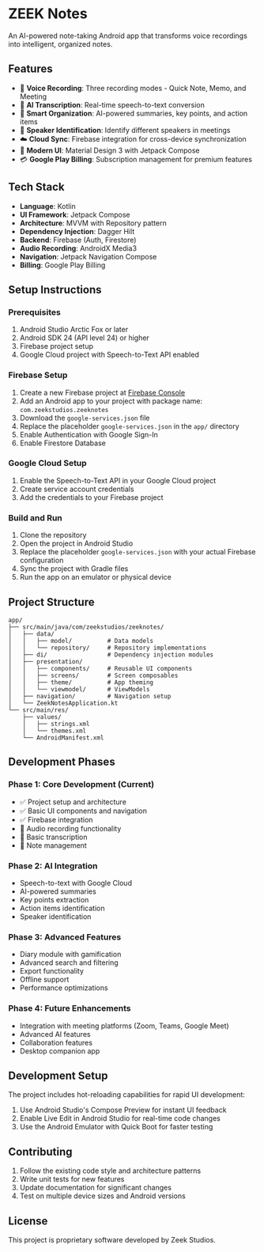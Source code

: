 # ZEEK Notes

An AI-powered note-taking Android app that transforms voice recordings into intelligent, organized notes.

## Features

- 🎤 **Voice Recording**: Three recording modes - Quick Note, Memo, and Meeting
- 🤖 **AI Transcription**: Real-time speech-to-text conversion
- 📝 **Smart Organization**: AI-powered summaries, key points, and action items
- 👥 **Speaker Identification**: Identify different speakers in meetings
- ☁️ **Cloud Sync**: Firebase integration for cross-device synchronization
- 🎨 **Modern UI**: Material Design 3 with Jetpack Compose
- 💳 **Google Play Billing**: Subscription management for premium features

## Tech Stack

- **Language**: Kotlin
- **UI Framework**: Jetpack Compose
- **Architecture**: MVVM with Repository pattern
- **Dependency Injection**: Dagger Hilt
- **Backend**: Firebase (Auth, Firestore)
- **Audio Recording**: AndroidX Media3
- **Navigation**: Jetpack Navigation Compose
- **Billing**: Google Play Billing

## Setup Instructions

### Prerequisites

1. Android Studio Arctic Fox or later
2. Android SDK 24 (API level 24) or higher
3. Firebase project setup
4. Google Cloud project with Speech-to-Text API enabled

### Firebase Setup

1. Create a new Firebase project at [Firebase Console](https://console.firebase.google.com/)
2. Add an Android app to your project with package name: `com.zeekstudios.zeeknotes`
3. Download the `google-services.json` file
4. Replace the placeholder `google-services.json` in the `app/` directory
5. Enable Authentication with Google Sign-In
6. Enable Firestore Database

### Google Cloud Setup

1. Enable the Speech-to-Text API in your Google Cloud project
2. Create service account credentials
3. Add the credentials to your Firebase project

### Build and Run

1. Clone the repository
2. Open the project in Android Studio
3. Replace the placeholder `google-services.json` with your actual Firebase configuration
4. Sync the project with Gradle files
5. Run the app on an emulator or physical device

## Project Structure

```
app/
├── src/main/java/com/zeekstudios/zeeknotes/
│   ├── data/
│   │   ├── model/          # Data models
│   │   └── repository/     # Repository implementations
│   ├── di/                 # Dependency injection modules
│   ├── presentation/
│   │   ├── components/     # Reusable UI components
│   │   ├── screens/        # Screen composables
│   │   ├── theme/          # App theming
│   │   └── viewmodel/      # ViewModels
│   ├── navigation/         # Navigation setup
│   └── ZeekNotesApplication.kt
└── src/main/res/
    ├── values/
    │   ├── strings.xml
    │   └── themes.xml
    └── AndroidManifest.xml
```

## Development Phases

### Phase 1: Core Development (Current)
- ✅ Project setup and architecture
- ✅ Basic UI components and navigation
- ✅ Firebase integration
- 🔄 Audio recording functionality
- 🔄 Basic transcription
- 🔄 Note management

### Phase 2: AI Integration
- Speech-to-text with Google Cloud
- AI-powered summaries
- Key points extraction
- Action items identification
- Speaker identification

### Phase 3: Advanced Features
- Diary module with gamification
- Advanced search and filtering
- Export functionality
- Offline support
- Performance optimizations

### Phase 4: Future Enhancements
- Integration with meeting platforms (Zoom, Teams, Google Meet)
- Advanced AI features
- Collaboration features
- Desktop companion app

## Development Setup

The project includes hot-reloading capabilities for rapid UI development:

1. Use Android Studio's Compose Preview for instant UI feedback
2. Enable Live Edit in Android Studio for real-time code changes
3. Use the Android Emulator with Quick Boot for faster testing

## Contributing

1. Follow the existing code style and architecture patterns
2. Write unit tests for new features
3. Update documentation for significant changes
4. Test on multiple device sizes and Android versions

## License

This project is proprietary software developed by Zeek Studios.